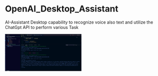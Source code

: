 # OpenAI_Desktop_Assistant
 
AI-Assistant Desktop capability to recognize voice also text and utilize the ChatGpt API to perform various Task
<p align="left">
  <img src="https://github.com/HaroonMalik771/OpenAI_Desktop_Assistant/blob/main/images/01.png" alt="Alt Text 1" width="50%" /> 
</p>